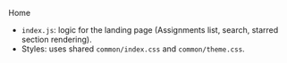 Home

- `index.js`: logic for the landing page (Assignments list, search, starred section rendering).
- Styles: uses shared `common/index.css` and `common/theme.css`.

